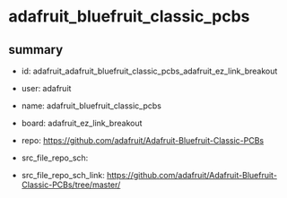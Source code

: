 # adafruit_bluefruit_classic_pcbs
 
## summary 
* id: adafruit_adafruit_bluefruit_classic_pcbs_adafruit_ez_link_breakout
* user: adafruit
* name: adafruit_bluefruit_classic_pcbs
* board: adafruit_ez_link_breakout
* repo: https://github.com/adafruit/Adafruit-Bluefruit-Classic-PCBs



* src_file_repo_sch: 
* src_file_repo_sch_link: https://github.com/adafruit/Adafruit-Bluefruit-Classic-PCBs/tree/master/






